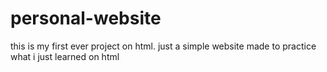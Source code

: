 # personal-website
this is my first ever project on html. 
just a simple website made to practice what i just learned on html
